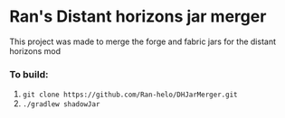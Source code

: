 # Ran's Distant horizons jar merger
This project was made to merge the forge and fabric jars for the distant horizons mod

### To build:
1. `git clone https://github.com/Ran-helo/DHJarMerger.git`
2. `./gradlew shadowJar`
